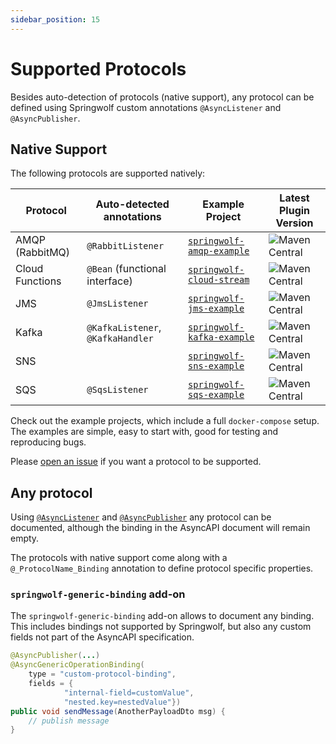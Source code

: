 ```yaml
---
sidebar_position: 15
---
```


# Supported Protocols

Besides auto-detection of protocols (native support),
any protocol can be defined using Springwolf custom annotations `@AsyncListener` and `@AsyncPublisher`.

## Native Support

The following protocols are supported natively:

| Protocol        | Auto-detected annotations         | Example Project                           | Latest Plugin Version                                                                                                                                         |
|-----------------|-----------------------------------|-------------------------------------------|---------------------------------------------------------------------------------------------------------------------------------------------------------------|
| AMQP (RabbitMQ) | `@RabbitListener`                 | [`springwolf-amqp-example`][amqp]         | ![Maven Central](https://img.shields.io/maven-central/v/io.github.springwolf/springwolf-amqp?color=green&label=springwolf-amqp&style=plastic)                 |
| Cloud Functions | `@Bean` (functional interface)    | [`springwolf-cloud-stream`][cloud-stream] | ![Maven Central](https://img.shields.io/maven-central/v/io.github.springwolf/springwolf-cloud-stream?color=green&label=springwolf-cloud-stream&style=plastic) |
| JMS             | `@JmsListener`                    | [`springwolf-jms-example`][jms]           | ![Maven Central](https://img.shields.io/maven-central/v/io.github.springwolf/springwolf-jms?color=green&label=springwolf-jms&style=plastic)                    |
| Kafka           | `@KafkaListener`, `@KafkaHandler` | [`springwolf-kafka-example`][kafka]       | ![Maven Central](https://img.shields.io/maven-central/v/io.github.springwolf/springwolf-kafka?color=green&label=springwolf-kafka&style=plastic)               |
| SNS             |                                   | [`springwolf-sns-example`][sns]           | ![Maven Central](https://img.shields.io/maven-central/v/io.github.springwolf/springwolf-sns?color=green&label=springwolf-sns&style=plastic)                   |
| SQS             | `@SqsListener`                    | [`springwolf-sqs-example`][sqs]           | ![Maven Central](https://img.shields.io/maven-central/v/io.github.springwolf/springwolf-sqs?color=green&label=springwolf-sqs&style=plastic)                   |

Check out the example projects, which include a full `docker-compose` setup.
The examples are simple, easy to start with, good for testing and reproducing bugs.

Please [open an issue](https://github.com/springwolf/springwolf-core/issues/new) if you want a protocol to be supported.

## Any protocol

Using [`@AsyncListener`](../configuration/documenting-consumers.md) and [`@AsyncPublisher`](../configuration/documenting-producers.md) any protocol can be documented, although the binding in the AsyncAPI document will remain empty.

The protocols with native support come along with a `@_ProtocolName_Binding` annotation to define protocol specific properties.

### `springwolf-generic-binding` add-on

The `springwolf-generic-binding` add-on allows to document any binding.
This includes bindings not supported by Springwolf, but also any custom fields not part of the AsyncAPI specification.

```java
@AsyncPublisher(...)
@AsyncGenericOperationBinding(
    type = "custom-protocol-binding",
    fields = {
            "internal-field=customValue", 
            "nested.key=nestedValue"})
public void sendMessage(AnotherPayloadDto msg) {
    // publish message
}
```

[amqp]:https://github.com/springwolf/springwolf-core/tree/master/springwolf-examples/springwolf-amqp-example
[cloud-stream]:https://github.com/springwolf/springwolf-core/tree/master/springwolf-examples/springwolf-cloud-stream-example
[jms]: https://github.com/springwolf/springwolf-core/tree/master/springwolf-examples/springwolf-jms-example
[kafka]: https://github.com/springwolf/springwolf-core/tree/master/springwolf-examples/springwolf-kafka-example
[sns]: https://github.com/springwolf/springwolf-core/tree/master/springwolf-examples/springwolf-sns-example
[sqs]: https://github.com/springwolf/springwolf-core/tree/master/springwolf-examples/springwolf-sqs-example
